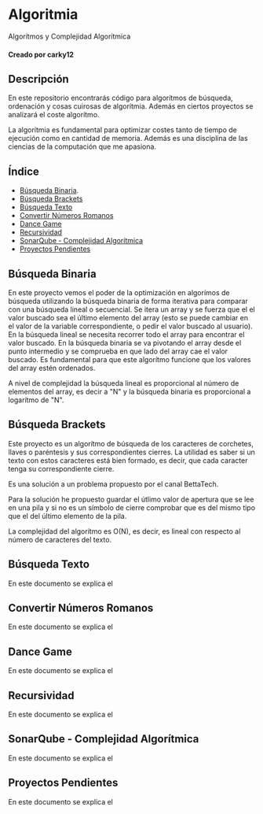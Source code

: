 # Algoritmia
Algorítmos y Complejidad Algorítmica

#### Creado por carky12

## Descripción

En este repositorio encontrarás código para algorítmos de búsqueda, ordenación y cosas cuirosas de algorítmia.
Además en ciertos proyectos se analizará el coste algorítmo.

La algorítmia es fundamental para optimizar costes tanto de tiempo de ejecución como en cantidad de memoria. Además es una disciplina
de las ciencias de la computación que me apasiona.

## Índice

- [Búsqueda Binaria](#búsqueda-binaria).
- [Búsqueda Brackets](#búsqueda-brackets)
- [Búsqueda Texto](#búsqueda-texto)
- [Convertir Números Romanos](#convertir-números-romanos)
- [Dance Game](#dance-game)
- [Recursividad](#recursividad)
- [SonarQube - Complejidad Algorítmica](#sonarqube-complejidad-algorítmica)
- [Proyectos Pendientes](#proyectos-pendientes)

## Búsqueda Binaria

En este proyecto vemos el poder de la optimización en algorímos de búsqueda utilizando la búsqueda binaria de forma iterativa
para comparar con una búsqueda lineal o secuencial. 
Se itera un array y se fuerza que el el valor buscado sea el último elemento del array (esto se puede cambiar en el valor de la variable
correspondiente, o pedir el valor buscado al usuario).
En la búsqueda lineal se necesita recorrer todo el array para encontrar el valor buscado. En la búsqueda binaria se va pivotando el array
desde el punto intermedio y se comprueba en que lado del array cae el valor buscado. Es fundamental para que este algorítmo funcione
que los valores del array estén ordenados.

A nivel de complejidad la búsqueda lineal es proporcional al número de elementos del array, es decir a "N" y la búsqueda binaria es proporcional a
logarítmo de "N".

## Búsqueda Brackets

Este proyecto es un algorítmo de búsqueda de los caracteres de corchetes, llaves o paréntesis y sus correspondientes cierres. La utilidad es saber
si un texto con estos caracteres está bien formado, es decir, que cada caracter tenga su correspondiente cierre.

Es una solución a un problema propuesto por el canal BettaTech.

Para la solución he propuesto guardar el útlimo valor de apertura que se lee en una pila y si no es un símbolo de cierre comprobar que es del mismo tipo
que el del último elemento de la pila.

La complejidad del algorítmo es O(N), es decir, es lineal con respecto al número de caracteres del texto.

## Búsqueda Texto

En este documento se explica el 

## Convertir Números Romanos

En este documento se explica el 

## Dance Game

En este documento se explica el 

## Recursividad

En este documento se explica el 

## SonarQube - Complejidad Algorítmica

En este documento se explica el 

## Proyectos Pendientes

En este documento se explica el 


